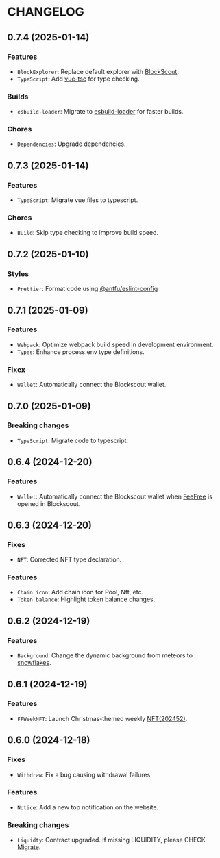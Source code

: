 # CHANGELOG

## 0.7.4 (2025-01-14)

### Features
- `BlockExplorer`: Replace default explorer with [BlockScout](https://blockscout.com/).
- `TypeScript`: Add [vue-tsc](https://github.com/vuejs/language-tools/tree/master/packages/tsc) for type checking.

### Builds
- `esbuild-loader`: Migrate to [esbuild-loader](https://github.com/privatenumber/esbuild-loader) for faster builds.

### Chores
- `Dependencies`: Upgrade dependencies.


## 0.7.3 (2025-01-14)

### Features
- `TypeScript`: Migrate vue files to typescript.

### Chores
- `Build`: Skip type checking to improve build speed.


## 0.7.2 (2025-01-10)

### Styles
- `Prettier`: Format code using [@antfu/eslint-config](https://github.com/antfu/eslint-config)


## 0.7.1 (2025-01-09)

### Features
- `Webpack`: Optimize webpack build speed in development environment.
- `Types`: Enhance process.env type definitions.

### Fixex
- `Wallet`: Automatically connect the Blockscout wallet.


## 0.7.0 (2025-01-09)

### Breaking changes
- `TypeScript`: Migrate code to typescript.


## 0.6.4 (2024-12-20)

### Features
- `Wallet`: Automatically connect the Blockscout wallet when [FeeFree](https://explorer.zora.energy/apps/feefree) is opened in Blockscout.


## 0.6.3 (2024-12-20)

### Fixes
- `NFT`: Corrected NFT type declaration.

### Features
- `Chain icon`: Add chain icon for Pool, Nft, etc.
- `Token balance`: Highlight token balance changes.


## 0.6.2 (2024-12-19)

### Features
- `Background`: Change the dynamic background from meteors to [snowflakes](https://github.com/hcodes/snowflakes).


## 0.6.1 (2024-12-19)

### Features
- `FFWeekNFT`: Launch Christmas-themed weekly [NFT(202452)](https://app.feefree.fi/nft).


## 0.6.0 (2024-12-18)

### Fixes
- `Withdraw`: Fix a bug causing withdrawal failures.

### Features
- `Notice`: Add a new top notification on the website.

### Breaking changes
- `Liquidty`: Contract upgraded. If missing LIQUIDITY, please CHECK [Migrate](https://app.feefree.fi/migrate).
